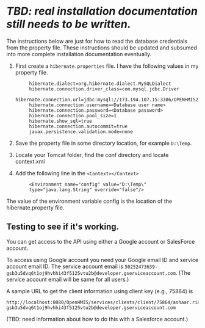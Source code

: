_TBD: real installation documentation still needs to be written._
=================================================================

The instructions below are just for how to read the database
credentials from the property file.  These instructions should be
updated and subsumed into more complete installation documentation
eventually.

1. First create a `hibernate.properties` file.  I have the following values in my property file.

            hibernate.dialect=org.hibernate.dialect.MySQLDialect
            hibernate.connection.driver_class=com.mysql.jdbc.Driver
            hibernate.connection.url=jdbc:mysql://173.194.107.15:3306/OPENHMIS2
            hibernate.connection.username=<Database user name>
            hibernate.connection.password=<Database password>
            hibernate.connection.pool_size=1
            hibernate.show_sql=true
            hibernate.connection.autocommit=true
            javax.persistence.validation.mode=none

2. Save the property file in some directory location, for example `D:\Temp`.

3. Locate your Tomcat folder, find the conf directory and locate context.xml

4. Add the following line in the `<Context></Context>`

            <Environment name="config" value="D:\Temp\"
            type="java.lang.String" override="false"/>

  The value of the environment variable config is the location of the hibernate.property file.

Testing to see if it's working.
-------------------------------

You can get access to the API using either a Google account or SalesForce account.

To access using Google account you need your Google email ID and
service account email ID.  The service account email is
`50252473639-gsb3u5dvq6t1oj9hvhhi43f5125vtu2b@developer.gserviceaccount.com`.
(The service account email will be same for all users.)

A sample URL to get the client information using client key (e.g., 75864) is

    http://localhost:8080/OpenHMIS/services/clients/client/75864/ashaar.riaz@pnci.org/50252473639-gsb3u5dvq6t1oj9hvhhi43f5125vtu2b@developer.gserviceaccount.com

(TBD: need information about how to do this with a Salesforce account.)
